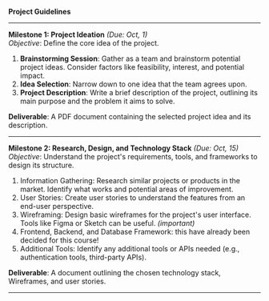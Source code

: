 **Project Guidelines**
***

**Milestone 1: Project Ideation** _(Due: Oct, 1)_ <br>
_Objective_: Define the core idea of the project.

1.	**Brainstorming Session**: Gather as a team and brainstorm potential project ideas. Consider factors like feasibility, interest, and potential impact.
2.	**Idea Selection**: Narrow down to one idea that the team agrees upon.
3.	**Project Description**: Write a brief description of the project, outlining its main purpose and the problem it aims to solve.

**Deliverable**: A PDF document containing the selected project idea and its description.

***


**Milestone 2: Research, Design, and Technology Stack** _(Due: Oct, 15)_ <br>
_Objective_: Understand the project's requirements, tools, and frameworks to design its structure.

1.	Information Gathering: Research similar projects or products in the market. Identify what works and potential areas of improvement.
2.	User Stories: Create user stories to understand the features from an end-user perspective.
3.	Wireframing: Design basic wireframes for the project's user interface. Tools like Figma or Sketch can be useful. _(important)_
4.	Frontend, Backend, and Database Framework: this have already been decided for this course! 
5.	Additional Tools: Identify any additional tools or APIs needed (e.g., authentication tools, third-party APIs).

**Deliverable**: A document outlining the chosen technology stack, Wireframes, and user stories.

***

